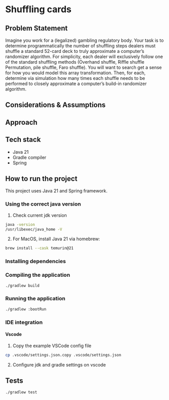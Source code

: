 # Shuffling cards
## Problem Statement
Imagine you work for a (legalized) gambling regulatory body. Your task is to determine
programmatically the number of shuffling steps dealers must shuffle a standard 52-card deck
to truly approximate a computer’s randomizer algorithm. For simplicity, each dealer will
exclusively follow one of the standard shuffling methods (Overhand shuffle, Riffle shuffle
Permutation, pile shuffle, Faro shuffle). You will want to search get a sense for how you
would model this array transformation. Then, for each, determine via simulation how many
times each shuffle needs to be performed to closely approximate a computer’s build-in
randomizer algorithm.

## Considerations & Assumptions

## Approach

## Tech stack
- Java 21
- Gradle compiler
- Spring

## How to run the project
This project uses Java 21 and Spring framework.

### Using the correct java version
1. Check current jdk version
```sh
java -version
/usr/libexec/java_home -V
```
2. For MacOS, install Java 21 via homebrew:
```sh
brew install --cask temurin@21
```

### Installing dependencies

### Compiling the application
```sh
./gradlew build
```

### Running the application
```sh
./gradlew :bootRun
```

### IDE integration
#### Vscode
1. Copy the example VSCode config file
```sh
cp .vscode/settings.json.copy .vscode/settings.json
```
2. Configure jdk and gradle settings on vscode

## Tests
```
./gradlew test
```

